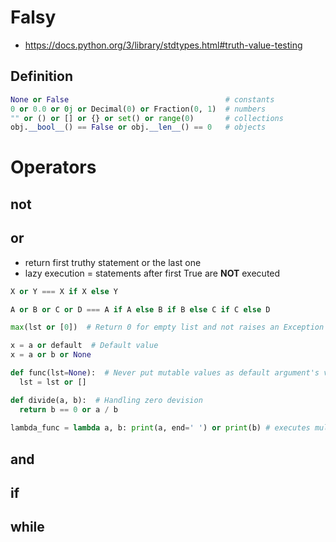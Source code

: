# Falsy
* https://docs.python.org/3/library/stdtypes.html#truth-value-testing
## Definition

```python
None or False                                   # constants
0 or 0.0 or 0j or Decimal(0) or Fraction(0, 1)  # numbers
"" or () or [] or {} or set() or range(0)       # collections
obj.__bool__() == False or obj.__len__() == 0   # objects
```

# Operators
## not
## or
* return first truthy statement or the last one
* lazy execution = statements after first True are **NOT** executed
```python
X or Y === X if X else Y

A or B or C or D === A if A else B if B else C if C else D

max(lst or [0])  # Return 0 for empty list and not raises an Exception

x = a or default  # Default value
x = a or b or None

def func(lst=None):  # Never put mutable values as default argument's value
  lst = lst or []

def divide(a, b):  # Handling zero devision
  return b == 0 or a / b
  
lambda_func = lambda a, b: print(a, end=' ') or print(b) # executes multiple statements in lambda
````

## and
## if
## while
